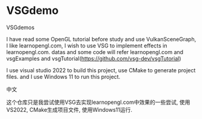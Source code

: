 # VSGdemo
VSGdemos

I have read some OpenGL tutorial before study and use VulkanSceneGraph, I like learnopengl.com, I wish to use VSG to implement effects in learnopengl.com. datas and some code will refer learnopengl.com and vsgExamples and vsgTutorial(https://github.com/vsg-dev/vsgTutorial)

I use visual studio 2022 to build this project, use CMake to generate project files.
and I use Windows 11 to run this project.


中文

这个仓库只是我尝试使用VSG去实现learnopengl.com中效果的一些尝试, 使用VS2022, CMake生成项目文件, 使用Windows11运行.
